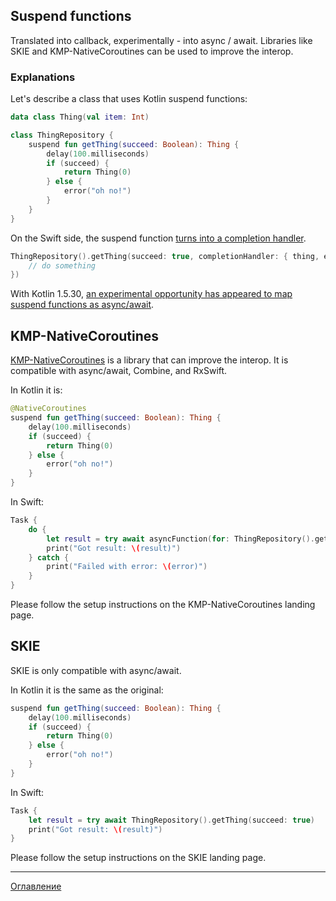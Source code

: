 ## Suspend functions

Translated into callback, experimentally - into async / await. Libraries like SKIE and KMP-NativeCoroutines can be used to improve the interop.

### Explanations

Let's describe a class that uses Kotlin suspend functions:

```kotlin
data class Thing(val item: Int)

class ThingRepository {
    suspend fun getThing(succeed: Boolean): Thing {
        delay(100.milliseconds)
        if (succeed) {
            return Thing(0)
        } else {
            error("oh no!")
        }
    }
}
```

On the Swift side, the suspend function [turns into a completion handler](https://kotlinlang.org/docs/native-objc-interop.html#suspending-functions).

```swift
ThingRepository().getThing(succeed: true, completionHandler: { thing, error in
    // do something
})
```

With Kotlin 1.5.30, [an experimental opportunity has appeared to map suspend functions as async/await](https://kotlinlang.org/docs/whatsnew1530.html#experimental-interoperability-with-swift-5-5-async-await). 

## KMP-NativeCoroutines
[KMP-NativeCoroutines](https://github.com/rickclephas/KMP-NativeCoroutines) is a library that can improve the interop. It is compatible with async/await, Combine, and RxSwift.

In Kotlin it is:
```kotlin
@NativeCoroutines
suspend fun getThing(succeed: Boolean): Thing {
    delay(100.milliseconds)
    if (succeed) {
        return Thing(0)
    } else {
        error("oh no!")
    }
}
```

In Swift:
```swift
Task {
    do {
        let result = try await asyncFunction(for: ThingRepository().getThing(succeed: true))
        print("Got result: \(result)")
    } catch {
        print("Failed with error: \(error)")
    }
}
```

Please follow the setup instructions on the KMP-NativeCoroutines landing page. 

## SKIE
SKIE is only compatible with async/await. 

In Kotlin it is the same as the original:
```kotlin
suspend fun getThing(succeed: Boolean): Thing {
    delay(100.milliseconds)
    if (succeed) {
        return Thing(0)
    } else {
        error("oh no!")
    }
}
```

In Swift:
```swift
Task {
    let result = try await ThingRepository().getThing(succeed: true)
    print("Got result: \(result)")
}
```

Please follow the setup instructions on the SKIE landing page.

---
[Оглавление](/README.md)